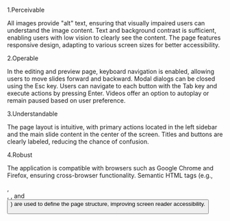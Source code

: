 1.Perceivable

All images provide "alt" text, ensuring that visually impaired users can understand the image content.
Text and background contrast is sufficient, enabling users with low vision to clearly see the content.
The page features responsive design, adapting to various screen sizes for better accessibility.

2.Operable

In the editing and preview page, keyboard navigation is enabled, allowing users to move slides forward and backward.
Modal dialogs can be closed using the Esc key.
Users can navigate to each button with the Tab key and execute actions by pressing Enter.
Videos offer an option to autoplay or remain paused based on user preference.

3.Understandable

The page layout is intuitive, with primary actions located in the left sidebar and the main slide content in the center of the screen.
Titles and buttons are clearly labeled, reducing the chance of confusion.

4.Robust

The application is compatible with browsers such as Google Chrome and Firefox, ensuring cross-browser functionality.
Semantic HTML tags (e.g., <nav>, <main>, <Box>, and <button>) are used to define the page structure, improving screen reader accessibility.
